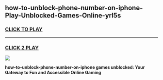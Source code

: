 
## how-to-unblock-phone-number-on-iphone-Play-Unblocked-Games-Online-yrl5s
<h3>
<a href="https://premium76.site?title=how-to-unblock-phone-number-on-iphone&ref=25A">CLICK TO PLAY</a></h3>
<hr>

<h3>
<a href="https://premium76.site?title=how-to-unblock-phone-number-on-iphone&ref=25A">CLICK 2 PLAY</a>
  
</h3>

<a href="https://premium76.site?title=how-to-unblock-phone-number-on-iphone&ref=25A"><img src="https://clearcache.store/games.png"></a>


**how-to-unblock-phone-number-on-iphone games unblocked: Your Gateway to Fun and Accessible Online Gaming**
